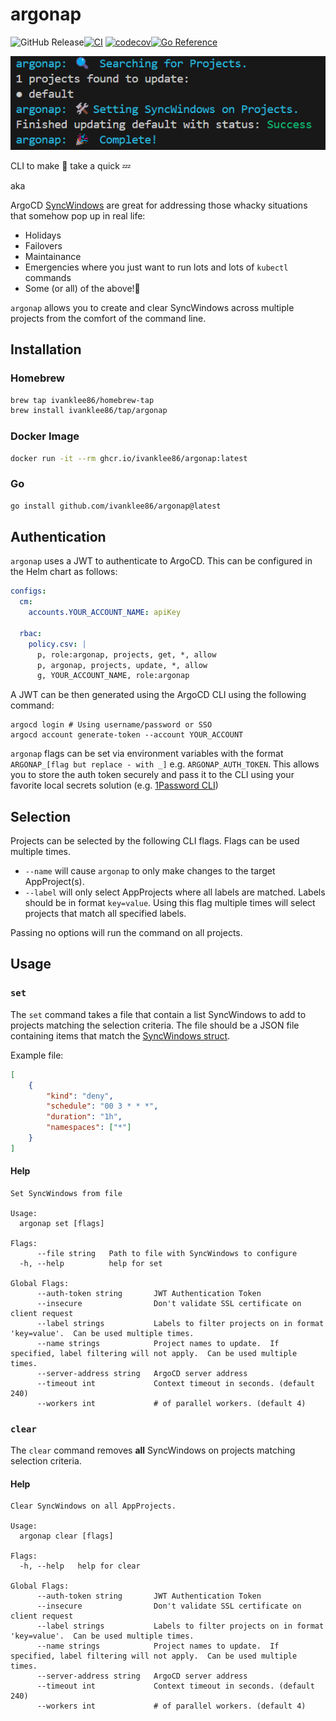 # argonap

![GitHub Release](https://img.shields.io/github/v/release/ivanklee86/argonap)[![CI](https://github.com/ivanklee86/argonap/actions/workflows/ci.yaml/badge.svg)](https://github.com/ivanklee86/argonap/actions/workflows/ci.yaml) [![codecov](https://codecov.io/gh/ivanklee86/argonap/graph/badge.svg?token=KEWN2E756X)](https://codecov.io/gh/ivanklee86/argonap)[![Go Reference](https://pkg.go.dev/badge/github.com/ivanklee86/argonap.svg)](https://pkg.go.dev/github.com/ivanklee86/argonap)

![Example](docs/images/example.png)

CLI to make 🐙 take a quick 💤

aka

ArgoCD [SyncWindows](https://argo-cd.readthedocs.io/en/stable/user-guide/sync_windows/) are great for addressing those whacky situations that somehow pop up in real life:
- Holidays
- Failovers
- Maintainance
- Emergencies where you just want to run lots and lots of `kubectl` commands
- Some (or all) of the above!🤣

`argonap` allows you to create and clear SyncWindows across multiple projects from the comfort of the command line.

## Installation

### Homebrew
```sh
brew tap ivanklee86/homebrew-tap
brew install ivanklee86/tap/argonap
```

### Docker Image
```sh
docker run -it --rm ghcr.io/ivanklee86/argonap:latest
```

### Go
```sh
go install github.com/ivanklee86/argonap@latest
```

## Authentication

`argonap` uses a JWT to authenticate to ArgoCD.  This can be configured in the Helm chart as follows:

```YAML
configs:
  cm:
    accounts.YOUR_ACCOUNT_NAME: apiKey

  rbac:
    policy.csv: |
      p, role:argonap, projects, get, *, allow
      p, argonap, projects, update, *, allow
      g, YOUR_ACCOUNT_NAME, role:argonap
```

A JWT can be then generated using the ArgoCD CLI using the following command:
```shell
argocd login # Using username/password or SSO
argocd account generate-token --account YOUR_ACCOUNT
```

`argonap` flags can be set via environment variables with the format `ARGONAP_[flag but replace - with _]` e.g. `ARGONAP_AUTH_TOKEN`.  This allows you to store the auth token securely and pass it to the CLI using your favorite local secrets solution (e.g. [1Password CLI](https://developer.1password.com/docs/cli/secret-references))

## Selection

Projects can be selected by the following CLI flags.  Flags can be used multiple times.
- `--name` will cause `argonap` to only make changes to the target AppProject(s).
- `--label` will only select AppProjects where all labels are matched.  Labels should be in format `key=value`.  Using this flag multiple times will select projects that match all specified labels.

Passing no options will run the command on all projects.

## Usage

### `set`

The `set` command takes a file that contain a list SyncWindows to add to projects matching the selection criteria.  The file should be a JSON file containing items that match the [SyncWindows struct](https://pkg.go.dev/github.com/argoproj/argo-cd@v1.8.7/pkg/apis/application/v1alpha1#SyncWindow).

Example file:
```json
[
    {
        "kind": "deny",
        "schedule": "00 3 * * *",
        "duration": "1h",
        "namespaces": ["*"]
    }
]
```

#### Help
```
Set SyncWindows from file

Usage:
  argonap set [flags]

Flags:
      --file string   Path to file with SyncWindows to configure
  -h, --help          help for set

Global Flags:
      --auth-token string       JWT Authentication Token
      --insecure                Don't validate SSL certificate on client request
      --label strings           Labels to filter projects on in format 'key=value'.  Can be used multiple times.
      --name strings            Project names to update.  If specified, label filtering will not apply.  Can be used multiple times.
      --server-address string   ArgoCD server address
      --timeout int             Context timeout in seconds. (default 240)
      --workers int             # of parallel workers. (default 4)
```

### `clear`

The `clear` command removes **all** SyncWindows on projects matching selection criteria.


#### Help
```
Clear SyncWindows on all AppProjects.

Usage:
  argonap clear [flags]

Flags:
  -h, --help   help for clear

Global Flags:
      --auth-token string       JWT Authentication Token
      --insecure                Don't validate SSL certificate on client request
      --label strings           Labels to filter projects on in format 'key=value'.  Can be used multiple times.
      --name strings            Project names to update.  If specified, label filtering will not apply.  Can be used multiple times.
      --server-address string   ArgoCD server address
      --timeout int             Context timeout in seconds. (default 240)
      --workers int             # of parallel workers. (default 4)
```
